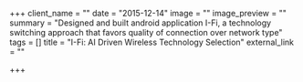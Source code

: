 +++
client_name = ""
date = "2015-12-14"
image = ""
image_preview = ""
summary = "Designed and built android application I-Fi, a technology switching approach that favors quality of connection over network type"
tags = []
title = "I-Fi: AI Driven Wireless Technology Selection"
external_link = ""

+++

